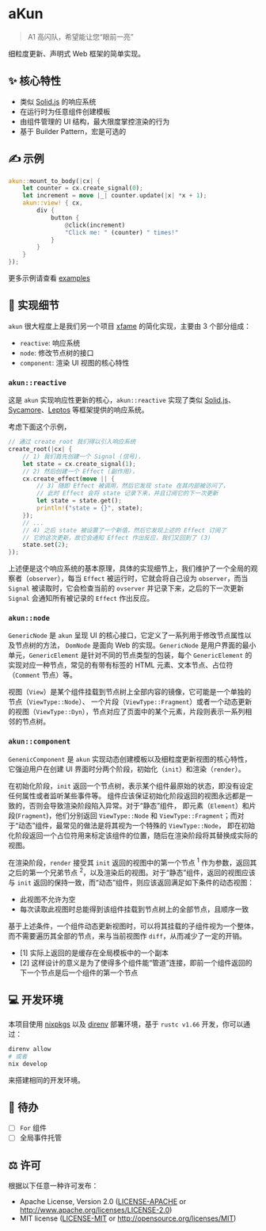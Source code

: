 # aKun

> A1 高闪队，希望能让您“眼前一亮”

细粒度更新、声明式 Web 框架的简单实现。

## ✨ 核心特性

- 类似 [Solid.js](https://www.solidjs.com/) 的响应系统
- 在运行时为任意组件创建模板
- 由组件管理的 UI 结构，最大限度掌控渲染的行为
- 基于 Builder Pattern，宏是可选的

## ✍️ 示例

```rust
akun::mount_to_body(|cx| {
    let counter = cx.create_signal(0);
    let increment = move |_| counter.update(|x| *x + 1);
    akun::view! { cx,
        div {
            button {
                @click(increment)
                "Click me: " (counter) " times!"
            }
        }
    }
});
```

更多示例请查看 [examples](examples)

## 💭 实现细节

`akun` 很大程度上是我们另一个项目 [xfame](https://github.com/loichyan/xframe) 的简化实现，主要由 3 个部分组成：

- `reactive`: 响应系统
- `node`: 修改节点树的接口
- `component`: 渲染 UI 视图的核心特性

### `akun::reactive`

这是 `akun` 实现响应性更新的核心，`akun::reactive` 实现了类似
[Solid.js](https://www.solidjs.com/)、[Sycamore](https://sycamore-rs.netlify.app/)、[Leptos](https://github.com/gbj/leptos)
等框架提供的响应系统。

考虑下面这个示例，

```rust
// 通过 create_root 我们得以引入响应系统
create_root(|cx| {
    // 1) 我们首先创建一个 Signal (信号)，
    let state = cx.create_signal(1);
    // 2) 然后创建一个 Effect (副作用)，
    cx.create_effect(move || {
        // 3) 随即 Effect 被调用，然后它发现 state 在其内部被访问了，
        // 此时 Effect 会将 state 记录下来，并且订阅它的下一次更新
        let state = state.get();
        println!("state = {}", state);
    });
    // ...
    // 4) 之后 state 被设置了一个新值，然后它发现上述的 Effect 订阅了
    // 它的这次更新，故它会通知 Effect 作出反应，我们又回到了 (3)
    state.set(2);
});
```

上述便是这个响应系统的基本原理，具体的实现细节上，我们维护了一个全局的观察者（`observer`），每当
`Effect` 被运行时，它就会将自己设为 `observer`，而当 `Signal` 被读取时，它会检查当前的 `ovserver`
并记录下来，之后的下一次更新 `Signal` 会通知所有被记录的 `Effect` 作出反应。

### `akun::node`

`GenericNode` 是 `akun` 呈现 UI 的核心接口，它定义了一系列用于修改节点属性以及节点树的方法，
`DomNode` 是面向 Web 的实现。`GenericNode` 是用户界面的最小单元，`GenericElement`
是针对不同的节点类型的包装，每个 `GenericElement` 的实现对应一种节点，常见的有带有标签的 HTML
元素、文本节点、占位符（`Comment` 节点）等。

视图（`View`）是某个组件挂载到节点树上全部内容的镜像，它可能是一个单独的节点（`ViewType::Node`）、
一个片段（`ViewType::Fragment`）或者一个动态更新的视图（`ViewType::Dyn`），节点对应了页面中的某个元素，片段则表示一系列相邻的节点树。

### `akun::component`

`GenenicComponent` 是 `akun` 实现动态创建模板以及细粒度更新视图的核心特性，它强迫用户在创建 UI
界面时分两个阶段，初始化（`init`）和渲染（`render`）。

在初始化阶段，`init` 返回一个节点树，表示某个组件最原始的状态，即没有设定任何属性或者监听某些事件等。
组件应该保证初始化阶段返回的视图永远都是一致的，否则会导致渲染阶段陷入异常。对于“静态”组件，
即元素（`Element`）和片段(`Fragment`)，他们分别返回 `ViewType::Node` 和
`ViewType::Fragment`；而对于“动态”组件，最常见的做法是将其视为一个特殊的 `ViewType::Node`，
即在初始化阶段返回一个占位符用来标定该组件的位置，随后在渲染阶段将其替换成实际的视图。

在渲染阶段，`render` 接受其 `init` 返回的视图中的第一个节点 <sup>1</sup> 作为参数，返回其之后的第一个兄弟节点
<sup>2</sup>，以及渲染后的视图。对于“静态”组件，返回的视图应该与 `init` 返回的保持一致，而“动态”组件，则应该返回满足如下条件的动态视图：

- 此视图不允许为空
- 每次读取此视图时总能得到该组件挂载到节点树上的全部节点，且顺序一致

基于上述条件，一个组件动态更新视图时，可以将其挂载的子组件视为一个整体，而不需要遍历其全部的节点，来与当前视图作 `diff`，从而减少了一定的开销。

- [1] 实际上返回的是缓存在全局模板中的一个副本
- [2] 这样设计的意义是为了使得多个组件能“管道”连接，即前一个组件返回的下一个节点是后一个组件的第一个节点

## 💻 开发环境

本项目使用 [nixpkgs](https://github.com/NixOS/nixpkgs) 以及 [direnv](https://direnv.net/)
部署环境，基于 `rustc v1.66` 开发，你可以通过：

```sh
direnv allow
# 或者
nix develop
```

来搭建相同的开发环境。

## 📝 待办

- [ ] `For` 组件
- [ ] 全局事件托管

## ⚖️ 许可

根据以下任意一种许可发布：

- Apache License, Version 2.0 ([LICENSE-APACHE](LICENSE-APACHE) or
  <http://www.apache.org/licenses/LICENSE-2.0>)
- MIT license ([LICENSE-MIT](LICENSE-MIT) or
  <http://opensource.org/licenses/MIT>)
